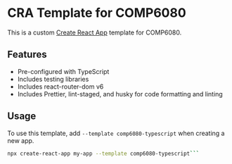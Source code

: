 # CRA Template for COMP6080

This is a custom [Create React App](https://create-react-app.dev/) template for COMP6080.

## Features

- Pre-configured with TypeScript
- Includes testing libraries
- Includes react-router-dom v6
- Includes Prettier, lint-staged, and husky for code formatting and linting

## Usage

To use this template, add `--template comp6080-typescript` when creating a new app.

```sh
npx create-react-app my-app --template comp6080-typescript```